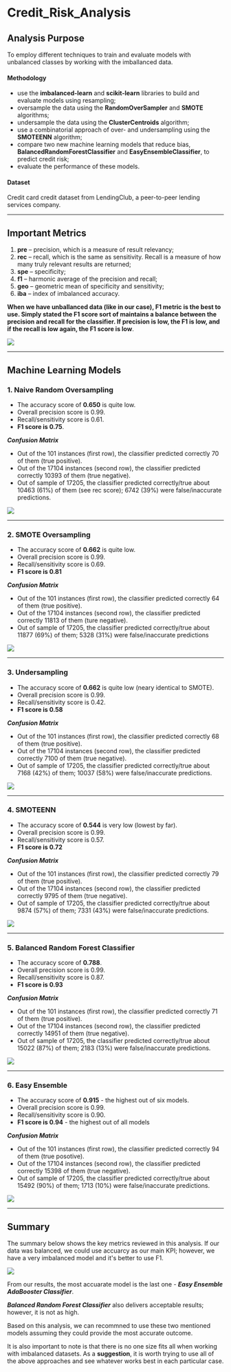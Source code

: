 # Credit_Risk_Analysis

## Analysis Purpose

To employ different techniques to train and evaluate models with unbalanced classes by working with the imballanced data.

#### Methodology
* use the **imbalanced-learn** and **scikit-learn** libraries to build and evaluate models using resampling;
* oversample the data using the **RandomOverSampler** and **SMOTE** algorithms;
* undersample the data using the **ClusterCentroids** algorithm;
* use a combinatorial approach of over- and undersampling using the **SMOTEENN** algorithm;
* compare two new machine learning models that reduce bias, **BalancedRandomForestClassifier** and **EasyEnsembleClassifier**, to predict credit risk;
* evaluate the performance of these models.

#### Dataset
Credit card credit dataset from LendingClub, a peer-to-peer lending services company.

______________________________________

## Important Metrics 

1.	**pre** – precision, which is a measure of result relevancy;
2.	**rec** – recall, which is the same as sensitivity. Recall is a measure of how many truly relevant results are returned;
3.	**spe** – specificity;
4.	**f1** – harmonic average of the precision and recall; 
5.	**geo** – geometric mean of specificity and sensitivity;
6.	**iba** – index of imbalanced accuracy.


**When we have unballanced data (like in our case), F1 metric is the best to use. Simply stated the F1 score sort of maintains a balance between the precision and recall for the classifier. If precision is low, the F1 is low, and if the recall is low again, the F1 score is low**.


![](https://github.com/jojobear2020/Credit_Risk_Analysis/blob/main/images/f1_formula.PNG)

_____________________________________

## Machine Learning Models

### 1. Naive Random Oversampling

* The accuracy score of **0.650** is quite low.
* Overall precision score is 0.99.
* Recall/sensitivity score is 0.61.
* **F1 score is 0.75**.


***Confusion Matrix***

* Out of the 101 instances (first row), the classifier predicted correctly 70 of them (true positive).
* Out of the 17104 instances (second row), the classifier predicted correctly 10393 of them (true negative).
* Out of sample of 17205, the classifier predicted correctly/true about 10463 (61%) of them (see rec score); 6742 (39%) were false/inaccurate predictions.


![]( https://github.com/jojobear2020/Credit_Risk_Analysis/blob/main/images/naive_random_oversampling_all.PNG)

____________________________


### 2. SMOTE Oversampling

* The accuracy score of **0.662** is quite low.
* Overall precision score is 0.99.
* Recall/sensitivity score is 0.69.
* **F1 score is 0.81**


***Confusion Matrix***

* Out of the 101 instances (first row), the classifier predicted correctly 64 of them (true positive).
* Out of the 17104 instances (second row), the classifier predicted correctly 11813 of them (ture negative).
* Out of sample of 17205, the classifier predicted correctly/true about 11877 (69%) of them; 5328 (31%) were false/inaccurate predictions

![]( https://github.com/jojobear2020/Credit_Risk_Analysis/blob/main/images/smote_oversampling_all.PNG)

__________________________

### 3. Undersampling

* The accuracy score of **0.662** is quite low (neary identical to SMOTE).
* Overall precision score is 0.99.
* Recall/sensitivity score is 0.42.
* **F1 score is 0.58**


***Confusion Matrix***

* Out of the 101 instances (first row), the classifier predicted correctly 68 of them (true positive).
* Out of the 17104 instances (second row), the classifier predicted correctly 7100 of them (true negative).
* Out of sample of 17205, the classifier predicted correctly/true about 7168 (42%) of them; 10037 (58%) were false/inaccurate predictions.



![]( https://github.com/jojobear2020/Credit_Risk_Analysis/blob/main/images/undersampling_all.PNG)

_____________________________

### 4. SMOTEENN

* The accuracy score of **0.544** is very low (lowest by far).
* Overall precision score is 0.99.
* Recall/sensitivity score is 0.57.
* **F1 score is 0.72**


***Confusion Matrix***

* Out of the 101 instances (first row), the classifier predicted correctly 79 of them (true positive).
* Out of the 17104 instances (second row), the classifier predicted correctly 9795 of them (true negative).
* Out of sample of 17205, the classifier predicted correctly/true about 9874 (57%) of them; 7331 (43%) were false/inaccurate predictions.

![]( https://github.com/jojobear2020/Credit_Risk_Analysis/blob/main/images/smoteenn_all.PNG)

______________________

### 5. Balanced Random Forest Classifier

* The accuracy score of **0.788**.
* Overall precision score is 0.99.
* Recall/sensitivity score is 0.87.
* **F1 score is 0.93**


***Confusion Matrix***

* Out of the 101 instances (first row), the classifier predicted correctly 71 of them (true positive).
* Out of the 17104 instances (second row), the classifier predicted correctly 14951 of them (true negative).
* Out of sample of 17205, the classifier predicted correctly/true about 15022 (87%) of them;  2183 (13%) were false/inaccurate predictions.



![](https://github.com/jojobear2020/Credit_Risk_Analysis/blob/main/images/balanced_random_forester_classifier_all.PNG)

_______________________________

### 6. Easy Ensemble

* The accuracy score of **0.915** - the highest out of six models.
* Overall precision score is 0.99.
* Recall/sensitivity score is 0.90.
* **F1 score is 0.94** - the highest out of all models


***Confusion Matrix***

* Out of the 101 instances (first row), the classifier predicted correctly 94 of them (true posotive).
* Out of the 17104 instances (second row), the classifier predicted correctly 15398 of them (true negative).
* Out of sample of 17205, the classifier predicted correctly/true about 15492 (90%) of them;  1713 (10%) were false/inaccurate predictions.


![](https://github.com/jojobear2020/Credit_Risk_Analysis/blob/main/images/easy_ensemble_adaboost_classifier_all.PNG)

_________________________

## Summary

The summary below shows the key metrics reviewed in this analysis.  If our data was balanced, we could use accuarcy as our main KPI; however, we have a very imbalanced model and it's better to use F1. 

![](https://github.com/jojobear2020/Credit_Risk_Analysis/blob/main/images/summary_stats_all_models.PNG)

From our results, the most accuarate model is the last one - ***Easy Ensemble AdaBooster Classifier***. 

***Balanced Random Forest Classifier*** also delivers acceptable results; however, it is not as high. 

Based on this analysis, we can recommned to use these two mentioned models assuming they could provide the most accurate outcome.

It is also important to note is that there is no one size fits all when working with imbalanced datasets. As a **suggestion**, it is worth trying to use all of the above approaches and see whatever works best in each particular case.


